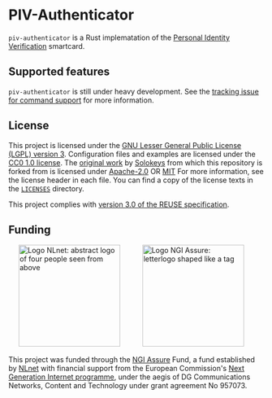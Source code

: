 <!--
Copyright (C) 2022 Nitrokey GmbH
SPDX-License-Identifier: CC0-1.0
-->

PIV-Authenticator
=================

`piv-authenticator` is a Rust implematation of the [Personal Identity Verification](https://nvlpubs.nist.gov/nistpubs/SpecialPublications/NIST.SP.800-73-4.pdf) smartcard.

Supported features
------------------

`piv-authenticator` is still under heavy development.
See the [tracking issue for command support](https://github.com/Nitrokey/piv-authenticator/issues/1) for more information.

License
-------

This project is licensed under the [GNU Lesser General Public License (LGPL)
version 3][LGPL-3.0].  Configuration files and examples are licensed under the
[CC0 1.0 license][CC0-1.0]. The [original work][original] by [Solokeys][solokeys] from which this repository is forked from is licensed under [Apache-2.0][Apache-2.0] OR [MIT][MIT]  For more information, see the license header in
each file.  You can find a copy of the license texts in the
[`LICENSES`](./LICENSES) directory.

[LGPL-3.0]: https://opensource.org/licenses/LGPL-3.0
[CC0-1.0]: https://creativecommons.org/publicdomain/zero/1.0/
[Apache-2.0]: https://www.apache.org/licenses/LICENSE-2.0.html
[MIT]: https://en.wikipedia.org/wiki/MIT_License
[solokeys]: https://solokeys.com/
[original]: https://github.com/solokeys/piv-authenticator

This project complies with [version 3.0 of the REUSE specification][reuse].

[reuse]: https://reuse.software/practices/3.0/

Funding
-------

[<img src="https://nlnet.nl/logo/banner.svg" width="200" alt="Logo NLnet: abstract logo of four people seen from above" hspace="20">](https://nlnet.nl/)
[<img src="https://nlnet.nl/image/logos/NGIAssure_tag.svg" width="200" alt="Logo NGI Assure: letterlogo shaped like a tag" hspace="20">](https://nlnet.nl/assure/)

This project was funded through the [NGI Assure](https://nlnet.nl/assure/) Fund, a fund established by [NLnet](https://nlnet.nl/) with financial support from the European Commission's [Next Generation Internet programme](https://ngi.eu/), under the aegis of DG Communications Networks, Content and Technology under grant agreement No 957073.
